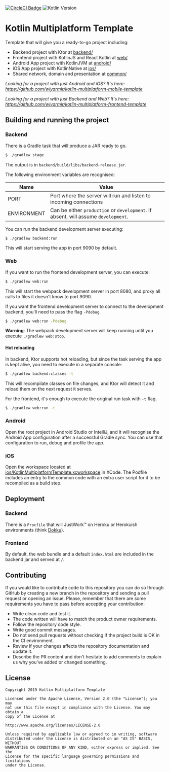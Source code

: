 [![CircleCI Badge](https://circleci.com/gh/wiyarmir/kotlin-multiplatform-template.svg?style=svg)](https://circleci.com/gh/wiyarmir/kotlin-multiplatform-template)
![Kotlin Version](https://img.shields.io/badge/kotlin-v1.3.72-F88909?style=flat&logo=kotlin)

# Kotlin Multiplatform Template

Template that will give you a ready-to-go project including:

- Backend project with Ktor at [backend/](/backend)
- Frontend project with KotlinJS and React Kotlin at [web/](/web)
- Android App project with KotlinJVM at [android/](/android)
- iOS App project with KotlinNative at [ios/](/ios)
- Shared network, domain and presentation at [common/](/common)

*Looking for a project with just Android and iOS? It's here: https://github.com/wiyarmir/kotlin-multiplatform-mobile-template*

*Looking for a project with just Backend and Web? It's here: https://github.com/wiyarmir/kotlin-multiplatform-frontend-template*

## Building and running the project

### Backend

There is a Gradle task that will produce a JAR ready to go.

```bash
$ ./gradlew stage
```

The output is in `backend/build/libs/backend-release.jar`.

The following environment variables are recognised:

| Name | Value |
|------|-------|
| PORT | Port where the server will run and listen to incoming connections |
| ENVIRONMENT | Can be either `production` or `development`. If absent, will assume `development`. |

You can run the backend development server executing:

```bash
$ ./gradlew backend:run
```

This will start serving the app in port 9090 by default. 

### Web

If you want to run the frontend development server, you can execute:

```bash
$ ./gradlew web:run
```

This will start the webpack development server in port 8080, and proxy all calls to files it doesn't know to port 9090.

If you want the frontend development server to connect to the development backend, you'll need to pass the flag `-Pdebug`.

```bash
$ ./gradlew web:run -Pdebug
```

**Warning**: The webpack development server will keep running until you execute `./gradlew web:stop`.

#### Hot reloading

In backend, Ktor supports hot reloading, but since the task serving the app is kept alive, you need to execute in a separate console:

```bash
$ ./gradlew backend:classes -t
```

This will recompilate classes on file changes, and Ktor will detect it and reload them on the next request it serves.

For the frontend, it's enough to execute the original run task with `-t` flag.

```bash
$ ./gradlew web:run -t
```

### Android

Open the root project in Android Studio or IntelliJ, and it will recognise the Android App configuration after a
successful Gradle sync. You can use that configuration to run, debug and profile the app.

### iOS

Open the workspace located at [ios/KotlinMultiplatformTemplate.xcworkspace](/ios/KotlinMultiplatformTemplate.xcworkspace) 
in XCode. The Podfile includes an entry to the common code with an extra user script for it to be recompiled as a build 
step.

## Deployment

### Backend

There is a `Procfile` that will JustWork™️ on Heroku or Herokuish environments (think [Dokku](https://github.com/dokku/dokku)).

### Frontend

By default, the web bundle and a default `index.html` are included in the backend jar and served at `/`.

## Contributing

If you would like to contribute code to this repository you can do so through GitHub by creating a new branch in the repository and sending a pull request or opening an issue. Please, remember that there are some requirements you have to pass before accepting your contribution:

* Write clean code and test it.
* The code written will have to match the product owner requirements.
* Follow the repository code style.
* Write good commit messages.
* Do not send pull requests without checking if the project build is OK in the CI environment.
* Review if your changes affects the repository documentation and update it.
* Describe the PR content and don't hesitate to add comments to explain us why you've added or changed something.

## License

    Copyright 2019 Kotlin Multiplatform Template

    Licensed under the Apache License, Version 2.0 (the "License"); you may 
    not use this file except in compliance with the License. You may obtain a 
    copy of the License at

    http://www.apache.org/licenses/LICENSE-2.0

    Unless required by applicable law or agreed to in writing, software 
    distributed under the License is distributed on an "AS IS" BASIS, WITHOUT 
    WARRANTIES OR CONDITIONS OF ANY KIND, either express or implied. See the 
    License for the specific language governing permissions and limitations 
    under the License.

